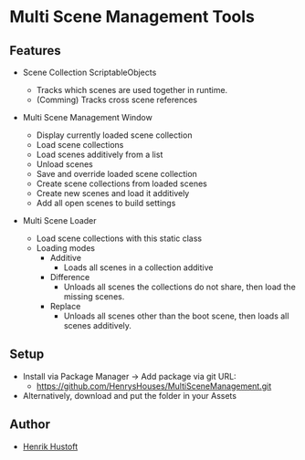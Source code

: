 # Multi Scene Management Tools

## Features

- Scene Collection ScriptableObjects
    - Tracks which scenes are used together in runtime.
    - (Comming) Tracks cross scene references

- Multi Scene Management Window
    - Display currently loaded scene collection
    - Load scene collections
    - Load scenes additively from a list
    - Unload scenes
    - Save and override loaded scene collection
    - Create scene collections from loaded scenes
    - Create new scenes and load it additively
    - Add all open scenes to build settings

- Multi Scene Loader
    - Load scene collections with this static class
    - Loading modes
        - Additive
            - Loads all scenes in a collection additive
        - Difference
            - Unloads all scenes the collections do not share, then load the missing scenes.
        - Replace
            - Unloads all scenes other than the boot scene, then loads all scenes additively.

## Setup

- Install via Package Manager → Add package via git URL: 
    - https://github.com/HenrysHouses/MultiSceneManagement.git
- Alternatively, download and put the folder in your Assets

## Author

- [Henrik Hustoft](https://www.linkedin.com/in/henrik-hustoft-2366ab220/)